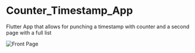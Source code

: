 # Counter_Timestamp_App
Flutter App that allows for punching a timestamp with counter and a second page with a full list

![Front Page](C:\Users\m063741\Downloads\Front_page.png)
